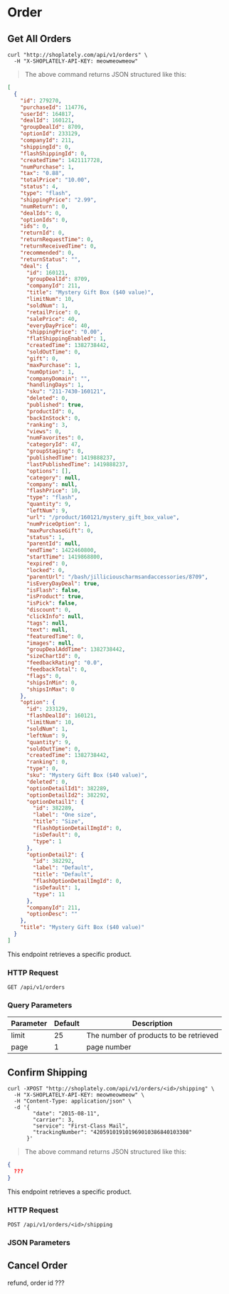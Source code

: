 # Order

## Get All Orders

```shell
curl "http://shoplately.com/api/v1/orders" \
  -H "X-SHOPLATELY-API-KEY: meowmeowmeow"
```

> The above command returns JSON structured like this:

```json
[
  {
    "id": 279270,
    "purchaseId": 114776,
    "userId": 164817,
    "dealId": 160121,
    "groupDealId": 8709,
    "optionId": 233129,
    "companyId": 211,
    "shippingId": 0,
    "flashShippingId": 0,
    "createdTime": 1421117728,
    "numPurchase": 1,
    "tax": "0.88",
    "totalPrice": "10.00",
    "status": 4,
    "type": "flash",
    "shippingPrice": "2.99",
    "numReturn": 0,
    "dealIds": 0,
    "optionIds": 0,
    "ids": 0,
    "returnId": 0,
    "returnRequestTime": 0,
    "returnReceivedTime": 0,
    "recommended": 0,
    "returnStatus": "",
    "deal": {
      "id": 160121,
      "groupDealId": 8709,
      "companyId": 211,
      "title": "Mystery Gift Box ($40 value)",
      "limitNum": 10,
      "soldNum": 1,
      "retailPrice": 0,
      "salePrice": 40,
      "everyDayPrice": 40,
      "shippingPrice": "0.00",
      "flatShippingEnabled": 1,
      "createdTime": 1382738442,
      "soldOutTime": 0,
      "gift": 0,
      "maxPurchase": 1,
      "numOption": 1,
      "companyDomain": "",
      "handlingDays": 1,
      "sku": "211-7430-160121",
      "deleted": 0,
      "published": true,
      "productId": 0,
      "backInStock": 0,
      "ranking": 3,
      "views": 0,
      "numFavorites": 0,
      "categoryId": 47,
      "groupStaging": 0,
      "publishedTime": 1419888237,
      "lastPublishedTime": 1419888237,
      "options": [],
      "category": null,
      "company": null,
      "flashPrice": 10,
      "type": "flash",
      "quantity": 9,
      "leftNum": 9,
      "url": "/product/160121/mystery_gift_box_value",
      "numPriceOption": 1,
      "maxPurchaseGift": 0,
      "status": 1,
      "parentId": null,
      "endTime": 1422460800,
      "startTime": 1419868800,
      "expired": 0,
      "locked": 0,
      "parentUrl": "/bash/jilliciouscharmsandaccessories/8709",
      "isEveryDayDeal": true,
      "isFlash": false,
      "isProduct": true,
      "isPick": false,
      "discount": 0,
      "clickInfo": null,
      "tags": null,
      "text": null,
      "featuredTime": 0,
      "images": null,
      "groupDealAddTime": 1382738442,
      "sizeChartId": 0,
      "feedbackRating": "0.0",
      "feedbackTotal": 0,
      "flags": 0,
      "shipsInMin": 0,
      "shipsInMax": 0
    },
    "option": {
      "id": 233129,
      "flashDealId": 160121,
      "limitNum": 10,
      "soldNum": 1,
      "leftNum": 9,
      "quantity": 9,
      "soldOutTime": 0,
      "createdTime": 1382738442,
      "ranking": 0,
      "type": 0,
      "sku": "Mystery Gift Box ($40 value)",
      "deleted": 0,
      "optionDetailId1": 382289,
      "optionDetailId2": 382292,
      "optionDetail1": {
        "id": 382289,
        "label": "One size",
        "title": "Size",
        "flashOptionDetailImgId": 0,
        "isDefault": 0,
        "type": 1
      },
      "optionDetail2": {
        "id": 382292,
        "label": "Default",
        "title": "Default",
        "flashOptionDetailImgId": 0,
        "isDefault": 1,
        "type": 11
      },
      "companyId": 211,
      "optionDesc": ""
    },
    "title": "Mystery Gift Box ($40 value)"
  }
]

```

This endpoint retrieves a specific product.

### HTTP Request

`GET /api/v1/orders`

### Query Parameters

Parameter | Default | Description
--------- | ------- | -----------
limit | 25 | The number of products to be retrieved
page | 1 | page number

## Confirm Shipping

```shell
curl -XPOST "http://shoplately.com/api/v1/orders/<id>/shipping" \
  -H "X-SHOPLATELY-API-KEY: meowmeowmeow" \
  -H "Content-Type: application/json" \
  -d '{
        "date": "2015-08-11",
        "carrier": 3,
        "service": "First-Class Mail",
        "trackingNumber": "420591019101969010386840103308"
      }'
```

> The above command returns JSON structured like this:

```json
{
  ???
}

```


This endpoint retrieves a specific product.

### HTTP Request

`POST /api/v1/orders/<id>/shipping`

### JSON Parameters

## Cancel Order

refund, order id ???